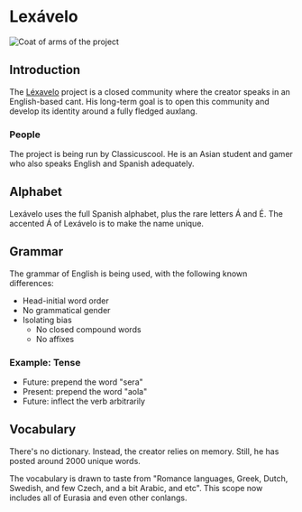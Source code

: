 # Lexávelo
![Coat of arms of the project](https://static.wikia.nocookie.net/lexavelo/images/b/bd/Lexavelo_logo1%3Bjpeg.jpg/revision/latest)

## Introduction
The [Léxavelo](https://youtube.com/@Lexavelo-language-commitee) project is a closed community where the creator speaks in an English-based cant. His long-term goal is to open this community and develop its identity around a fully fledged auxlang.

### People
The project is being run by Classicuscool. He is an Asian student and gamer who also speaks English and Spanish adequately.

## Alphabet
Lexávelo uses the full Spanish alphabet, plus the rare letters Á and É. The accented Á of Lexávelo is to make the name unique.

## Grammar
The grammar of English is being used, with the following known differences:

- Head-initial word order
- No grammatical gender
- Isolating bias
  - No closed compound words
  - No affixes

### Example: Tense
- Future: prepend the word "sera"
- Present: prepend the word "aola"
- Future: inflect the verb arbitrarily

## Vocabulary
There's no dictionary. Instead, the creator relies on memory. Still, he has posted around 2000 unique words.

The vocabulary is drawn to taste from "Romance languages, Greek, Dutch, Swedish, and few Czech, and a bit Arabic, and etc". This scope now includes all of Eurasia and even other conlangs.
